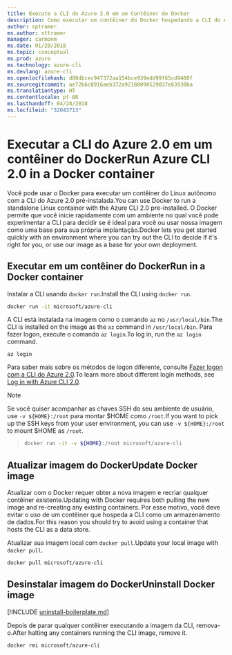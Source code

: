 ```yaml
---
title: Execute a CLI do Azure 2.0 em um Contêiner do Docker
description: Como executar um contêiner do Docker hospedando a CLI do Azure 2.0
author: sptramer
ms.author: sttramer
manager: carmonm
ms.date: 01/29/2018
ms.topic: conceptual
ms.prod: azure
ms.technology: azure-cli
ms.devlang: azure-cli
ms.openlocfilehash: d88dbcec947372aa154bce939edd99f65cd9480f
ms.sourcegitcommit: ae72b6c8916aeb372a92188090529037e63930ba
ms.translationtype: HT
ms.contentlocale: pt-BR
ms.lasthandoff: 04/28/2018
ms.locfileid: "32043713"
---
```

# <a name="run-azure-cli-20-in-a-docker-container"></a><span data-ttu-id="0fd85-103">Executar a CLI do Azure 2.0 em um contêiner do Docker</span><span class="sxs-lookup"><span data-stu-id="0fd85-103">Run Azure CLI 2.0 in a Docker container</span></span>

<span data-ttu-id="0fd85-104">Você pode usar o Docker para executar um contêiner do Linux autônomo com a CLI do Azure 2.0 pré-instalada.</span><span class="sxs-lookup"><span data-stu-id="0fd85-104">You can use Docker to run a standalone Linux container with the Azure CLI 2.0 pre-installed.</span></span> <span data-ttu-id="0fd85-105">O Docker permite que você inicie rapidamente com um ambiente no qual você pode experimentar a CLI para decidir se é ideal para você ou usar nossa imagem como uma base para sua própria implantação.</span><span class="sxs-lookup"><span data-stu-id="0fd85-105">Docker lets you get started quickly with an environment where you can try out the CLI to decide if it's right for you, or use our image as a base for your own deployment.</span></span>

## <a name="run-in-a-docker-container"></a><span data-ttu-id="0fd85-106">Executar em um contêiner do Docker</span><span class="sxs-lookup"><span data-stu-id="0fd85-106">Run in a Docker container</span></span>

<span data-ttu-id="0fd85-107">Instalar a CLI usando `docker run`.</span><span class="sxs-lookup"><span data-stu-id="0fd85-107">Install the CLI using `docker run`.</span></span>

   ```bash
   docker run -it microsoft/azure-cli
   ```

<span data-ttu-id="0fd85-108">A CLI está instalada na imagem como o comando `az` no `/usr/local/bin`.</span><span class="sxs-lookup"><span data-stu-id="0fd85-108">The CLI is installed on the image as the `az` command in `/usr/local/bin`.</span></span> <span data-ttu-id="0fd85-109">Para fazer logon, execute o comando `az login`.</span><span class="sxs-lookup"><span data-stu-id="0fd85-109">To log in, run the `az login` command.</span></span>

```azurecli
az login
```

<span data-ttu-id="0fd85-110">Para saber mais sobre os métodos de logon diferente, consulte [Fazer logon com a CLI do Azure 2.0](authenticate-azure-cli.md).</span><span class="sxs-lookup"><span data-stu-id="0fd85-110">To learn more about different login methods, see [Log in with Azure CLI 2.0](authenticate-azure-cli.md).</span></span>

> [!NOTE]
> <span data-ttu-id="0fd85-111">Se você quiser acompanhar as chaves SSH do seu ambiente de usuário, use `-v ${HOME}:/root` para montar $HOME como `/root`.</span><span class="sxs-lookup"><span data-stu-id="0fd85-111">If you want to pick up the SSH keys from your user environment, you can use `-v ${HOME}:/root` to mount $HOME as `/root`.</span></span>

> ```bash
> docker run -it -v ${HOME}:/root microsoft/azure-cli
> ```

## <a name="update-docker-image"></a><span data-ttu-id="0fd85-112">Atualizar imagem do Docker</span><span class="sxs-lookup"><span data-stu-id="0fd85-112">Update Docker image</span></span>

<span data-ttu-id="0fd85-113">Atualizar com o Docker requer obter a nova imagem e recriar qualquer contêiner existente.</span><span class="sxs-lookup"><span data-stu-id="0fd85-113">Updating with Docker requires both pulling the new image and re-creating any existing containers.</span></span> <span data-ttu-id="0fd85-114">Por esse motivo, você deve evitar o uso de um contêiner que hospeda a CLI como um armazenamento de dados.</span><span class="sxs-lookup"><span data-stu-id="0fd85-114">For this reason you should try to avoid using a container that hosts the CLI as a data store.</span></span>

<span data-ttu-id="0fd85-115">Atualizar sua imagem local com `docker pull`.</span><span class="sxs-lookup"><span data-stu-id="0fd85-115">Update your local image with `docker pull`.</span></span>

```bash
docker pull microsoft/azure-cli
```

## <a name="uninstall-docker-image"></a><span data-ttu-id="0fd85-116">Desinstalar imagem do Docker</span><span class="sxs-lookup"><span data-stu-id="0fd85-116">Uninstall Docker image</span></span>

[!INCLUDE [uninstall-boilerplate.md](includes/uninstall-boilerplate.md)]

<span data-ttu-id="0fd85-117">Depois de parar qualquer contêiner executando a imagem da CLI, remova-o.</span><span class="sxs-lookup"><span data-stu-id="0fd85-117">After halting any containers running the CLI image, remove it.</span></span>

```bash
docker rmi microsoft/azure-cli
```
